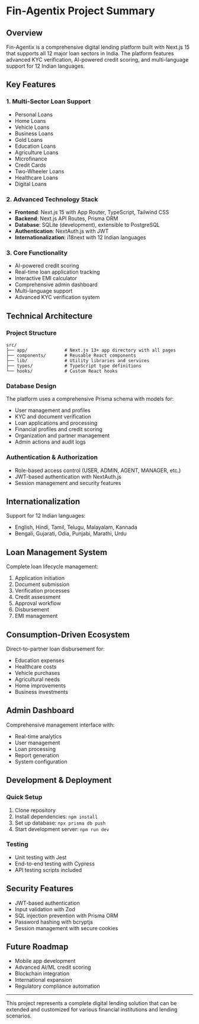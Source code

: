# Fin-Agentix Project Summary

## Overview
Fin-Agentix is a comprehensive digital lending platform built with Next.js 15 that supports all 12 major loan sectors in India. The platform features advanced KYC verification, AI-powered credit scoring, and multi-language support for 12 Indian languages.

## Key Features

### 1. Multi-Sector Loan Support
- Personal Loans
- Home Loans
- Vehicle Loans
- Business Loans
- Gold Loans
- Education Loans
- Agriculture Loans
- Microfinance
- Credit Cards
- Two-Wheeler Loans
- Healthcare Loans
- Digital Loans

### 2. Advanced Technology Stack
- **Frontend**: Next.js 15 with App Router, TypeScript, Tailwind CSS
- **Backend**: Next.js API Routes, Prisma ORM
- **Database**: SQLite (development), extensible to PostgreSQL
- **Authentication**: NextAuth.js with JWT
- **Internationalization**: i18next with 12 Indian languages

### 3. Core Functionality
- AI-powered credit scoring
- Real-time loan application tracking
- Interactive EMI calculator
- Comprehensive admin dashboard
- Multi-language support
- Advanced KYC verification system

## Technical Architecture

### Project Structure
```
src/
├── app/              # Next.js 13+ app directory with all pages
├── components/       # Reusable React components
├── lib/              # Utility libraries and services
├── types/            # TypeScript type definitions
└── hooks/            # Custom React hooks
```

### Database Design
The platform uses a comprehensive Prisma schema with models for:
- User management and profiles
- KYC and document verification
- Loan applications and processing
- Financial profiles and credit scoring
- Organization and partner management
- Admin actions and audit logs

### Authentication & Authorization
- Role-based access control (USER, ADMIN, AGENT, MANAGER, etc.)
- JWT-based authentication with NextAuth.js
- Session management and security features

## Internationalization
Support for 12 Indian languages:
- English, Hindi, Tamil, Telugu, Malayalam, Kannada
- Bengali, Gujarati, Odia, Punjabi, Marathi, Urdu

## Loan Management System
Complete loan lifecycle management:
1. Application initiation
2. Document submission
3. Verification processes
4. Credit assessment
5. Approval workflow
6. Disbursement
7. EMI management

## Consumption-Driven Ecosystem
Direct-to-partner loan disbursement for:
- Education expenses
- Healthcare costs
- Vehicle purchases
- Agricultural needs
- Home improvements
- Business investments

## Admin Dashboard
Comprehensive management interface with:
- Real-time analytics
- User management
- Loan processing
- Report generation
- System configuration

## Development & Deployment

### Quick Setup
1. Clone repository
2. Install dependencies: `npm install`
3. Set up database: `npx prisma db push`
4. Start development server: `npm run dev`

### Testing
- Unit testing with Jest
- End-to-end testing with Cypress
- API testing scripts included

## Security Features
- JWT-based authentication
- Input validation with Zod
- SQL injection prevention with Prisma ORM
- Password hashing with bcryptjs
- Session management with secure cookies

## Future Roadmap
- Mobile app development
- Advanced AI/ML credit scoring
- Blockchain integration
- International expansion
- Regulatory compliance automation

---

This project represents a complete digital lending solution that can be extended and customized for various financial institutions and lending scenarios.